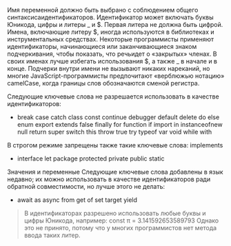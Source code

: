 Имя переменной должно быть выбрано с соблюдением общего синтаксисаидентификаторов. Идентификатор может включать буквы Юникода, цифры и литеры _ и $. Первая литера не должна быть цифрой. Имена, включающие литеру $, иногда используются в библиотеках и инструментальных средствах. Некоторые программисты применяют идентификаторы, начинающиеся или заканчивающиеся знаком подчеркивания, чтобы показать, что речьидет о «закрытых» членах. В своих именах лучше избегать использования $, а также _ в начале и в конце. Подчерки внутри имени не вызывают никаких нареканий, но многие JavaScript-программисты предпочитают «верблюжью нотацию» camelCase, когда границы слов обозначаются сменой регистра.

Следующие ключевые слова не разрешается использовать в качестве идентификаторов:
+ break case catch class const continue debugger default delete do else enum export extends false finally for function if import in instanceofnew null return super switch this throw true try typeof var void while with

В строгом режиме запрещены также такие ключевые слова: implements
+ interface let package protected private public static

Значения и переменные Следующие ключевые слова добавлены в язык недавно; их можно использовать в качестве идентификаторов ради обратной совместимости, но лучше этого не делать:
+ await as async from get of set target yield

>В идентификаторах разрешено использовать любые буквы и цифры Юникода, например: const π = 3.141592653589793 Однако это не принято, потому что у многих программистов нет метода ввода таких литер.
